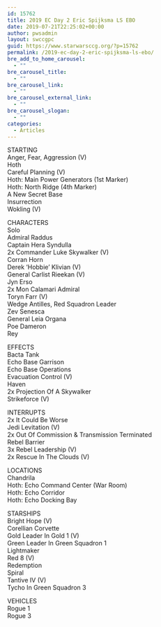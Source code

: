 ```yaml
---
id: 15762
title: 2019 EC Day 2 Eric Spijksma LS EBO
date: 2019-07-21T22:25:02+00:00
author: pwsadmin
layout: swccgpc
guid: https://www.starwarsccg.org/?p=15762
permalink: /2019-ec-day-2-eric-spijksma-ls-ebo/
bre_add_to_home_carousel:
  - ""
bre_carousel_title:
  - ""
bre_carousel_link:
  - ""
bre_carousel_external_link:
  - ""
bre_carousel_slogan:
  - ""
categories:
  - Articles
---
```

STARTING  
Anger, Fear, Aggression (V)  
Hoth  
Careful Planning (V)  
Hoth: Main Power Generators (1st Marker)  
Hoth: North Ridge (4th Marker)  
A New Secret Base  
Insurrection  
Wokling (V)

CHARACTERS  
Solo  
Admiral Raddus  
Captain Hera Syndulla  
2x Commander Luke Skywalker (V)  
Corran Horn  
Derek &#8216;Hobbie&#8217; Klivian (V)  
General Carlist Rieekan (V)  
Jyn Erso  
2x Mon Calamari Admiral  
Toryn Farr (V)  
Wedge Antilles, Red Squadron Leader  
Zev Senesca  
General Leia Organa  
Poe Dameron  
Rey

EFFECTS  
Bacta Tank  
Echo Base Garrison  
Echo Base Operations  
Evacuation Control (V)  
Haven  
2x Projection Of A Skywalker  
Strikeforce (V)

INTERRUPTS  
2x It Could Be Worse  
Jedi Levitation (V)  
2x Out Of Commission & Transmission Terminated  
Rebel Barrier  
3x Rebel Leadership (V)  
2x Rescue In The Clouds (V)

LOCATIONS  
Chandrila  
Hoth: Echo Command Center (War Room)  
Hoth: Echo Corridor  
Hoth: Echo Docking Bay

STARSHIPS  
Bright Hope (V)  
Corellian Corvette  
Gold Leader In Gold 1 (V)  
Green Leader In Green Squadron 1  
Lightmaker  
Red 8 (V)  
Redemption  
Spiral  
Tantive IV (V)  
Tycho In Green Squadron 3

VEHICLES  
Rogue 1  
Rogue 3